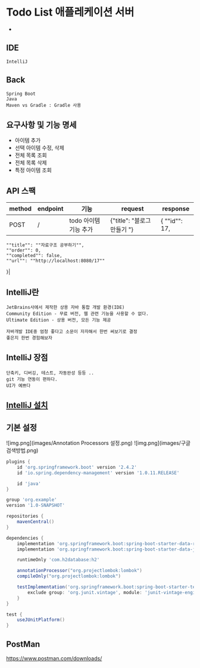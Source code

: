 # Todo List 애플레케이션 서버
* []()

## IDE
    IntelliJ

## Back 
    Spring Boot
    Java
    Maven vs Gradle : Gradle 사용


## 요구사항 및 기능 명세
* 아이템 추가
* 선택 아이템 수정, 삭제
* 전체 목록 조회
* 전체 목록 삭제
* 특정 아이템 조회
    
## API 스팩
|method|endpoint|기능|request|response
|---|---|---|---|---|
|POST|/|todo 아이템 기능 추가|{"title": "블로그 만들기 "}|{ ""id"": 17,
    ""title"": ""자료구조 공부하기"",
    ""order"": 0,
    ""completed"": false,
    ""url"": ""http://localhost:8080/17""
}|




## IntelliJ란
    JetBrains사에서 제작한 상용 자바 통합 개발 환경(IDE)
    Community Edition - 무료 버전, 웹 관련 기능을 사용할 수 없다.
    Ultimate Edition - 상용 버전, 모든 기능 제공
    
    자바개발 IDE중 엄청 좋다고 소문이 자자해서 한번 써보기로 결정
    좋은지 한번 경험해보자 

## IntelliJ 장점
    단축키, 디버깅, 테스트, 자동완성 등등 ..
    git 기능 연동이 편하다.
    UI가 예쁘다
    
## [IntelliJ 설치](https://www.jetbrains.com/ko-kr/idea/download/#section=windows)


## 기본 설정

![img.png](images/Annotation Processors 설정.png)
![img.png](images/구글 검색방법.png)

```gradle
plugins {
    id 'org.springframework.boot' version '2.4.2'
    id 'io.spring.dependency-management' version '1.0.11.RELEASE'

    id 'java'
}

group 'org.example'
version '1.0-SNAPSHOT'

repositories {
    mavenCentral()
}

dependencies {
    implementation 'org.springframework.boot:spring-boot-starter-data-rest'
    implementation 'org.springframework.boot:spring-boot-starter-data-jpa'

    runtimeOnly 'com.h2database:h2'

    annotationProcessor("org.projectlombok:lombok")
    compileOnly("org.projectlombok:lombok")

    testImplementation('org.springframework.boot:spring-boot-starter-test') {
        exclude group: 'org.junit.vintage', module: 'junit-vintage-engine'
    }
}

test {
    useJUnitPlatform()
}
```

## PostMan
https://www.postman.com/downloads/